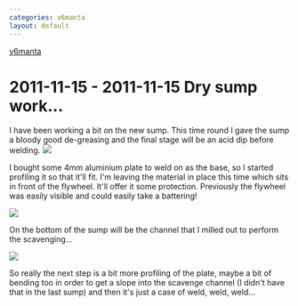 ```yaml
---
categories: v6manta
layout: default
---
```


[v6manta](/v6manta)

# 2011-11-15 - 2011-11-15 Dry sump work...
I have been working a bit on the new sump. This time round I gave the sump a bloody good de-greasing and the final stage will be an acid dip before welding.
![](/img/v6manta/manta0493.jpg)  

I bought some 4mm aluminium plate to weld on as the base, so I started profiling it so that it'll fit. I'm leaving the material in place this time which sits in front of the flywheel. It'll offer it some protection. Previously the flywheel was easily visible and could easily take a battering!

![](/img/v6manta/manta0494.jpg)

On the bottom of the sump will be the channel that I milled out to perform the scavenging...

![](/img/v6manta/manta0495.jpg)

So really the next step is a bit more profiling of the plate, maybe a bit of bending too in order to get a slope into the scavenge channel (I didn't have that in the last sump) and then it's just a case of weld, weld, weld...
